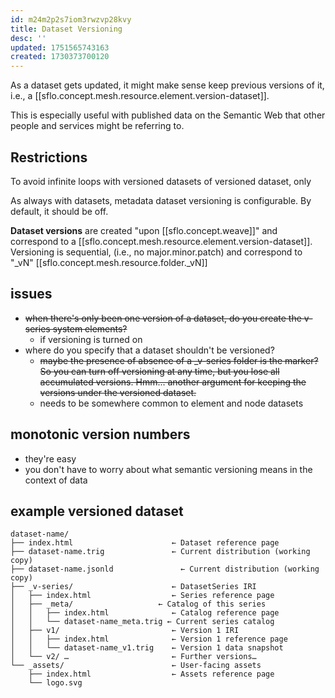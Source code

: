 ```yaml
---
id: m24m2p2s7iom3rwzvp28kvy
title: Dataset Versioning
desc: ''
updated: 1751565743163
created: 1730373700120
---
```


As a dataset gets updated, it might make sense keep previous versions of it, i.e., a [[sflo.concept.mesh.resource.element.version-dataset]].

This is especially useful with published data on the Semantic Web that other people and services might be referring to.

## Restrictions 

To avoid infinite loops with versioned datasets of versioned dataset, only 

As always with datasets, metadata dataset versioning is configurable. By default, it should be off.

**Dataset versions** are created "upon [[sflo.concept.weave]]" and correspond to a [[sflo.concept.mesh.resource.element.version-dataset]]. Versioning is sequential, (i.e., no major.minor.patch) and correspond to "_vN" [[sflo.concept.mesh.resource.folder._vN]]


## issues

- ~~when there's only been one version of a dataset, do you create the v-series  system elements?~~
  - if versioning is turned on
- where do you specify that a dataset shouldn't be versioned? 
  - ~~maybe the presence of absence of a _v-series folder is the marker? So you can turn off versioning at any time, but you lose all accumulated versions. Hmm... another argument for keeping the versions under the versioned dataset.~~
  - needs to be somewhere common to element and node datasets

## monotonic version numbers

- they're easy
- you don't have to worry about what semantic versioning means in the context of
  data

## example versioned dataset

```
dataset-name/
├── index.html                      ← Dataset reference page  
├── dataset-name.trig               ← Current distribution (working copy)  
├── dataset-name.jsonld               ← Current distribution (working copy)  
├── _v-series/                      ← DatasetSeries IRI  
│   ├── index.html                  ← Series reference page  
│   ├── _meta/                   ← Catalog of this series  
│   │   ├── index.html              ← Catalog reference page  
│   │   └── dataset-name_meta.trig ← Current series catalog  
│   ├── v1/                         ← Version 1 IRI  
│   │   ├── index.html              ← Version 1 reference page  
│   │   └── dataset-name_v1.trig    ← Version 1 data snapshot  
│   └── v2/ …                       ← Further versions…  
└── _assets/                        ← User‐facing assets  
    ├── index.html                  ← Assets reference page  
    └── logo.svg
```
